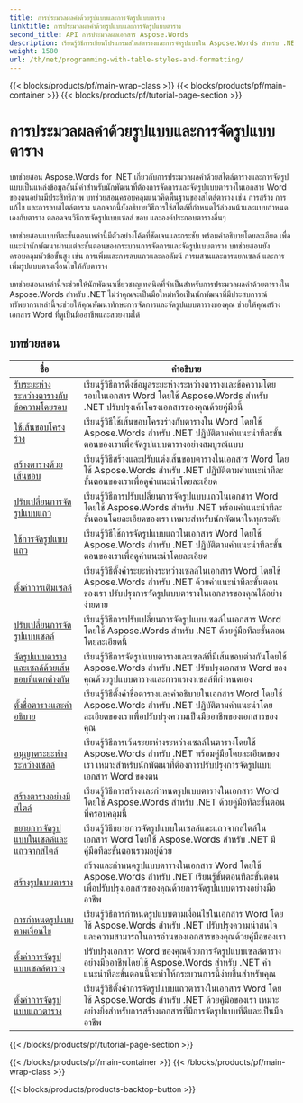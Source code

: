 ```yaml
---
title: การประมวลผลคำด้วยรูปแบบและการจัดรูปแบบตาราง
linktitle: การประมวลผลคำด้วยรูปแบบและการจัดรูปแบบตาราง
second_title: API การประมวลผลเอกสาร Aspose.Words
description: เรียนรู้วิธีการเขียนโปรแกรมสไตล์ตารางและการจัดรูปแบบใน Aspose.Words สำหรับ .NET เรียนรู้วิธีใช้สไตล์ที่กำหนดไว้ล่วงหน้า ปรับแต่งการจัดรูปแบบเซลล์ ขอบ และอื่นๆ ด้วยบทช่วยสอนทีละขั้นตอนและโค้ดตัวอย่างใน C#
weight: 1580
url: /th/net/programming-with-table-styles-and-formatting/
---
```


{{< blocks/products/pf/main-wrap-class >}}
{{< blocks/products/pf/main-container >}}
{{< blocks/products/pf/tutorial-page-section >}}

# การประมวลผลคำด้วยรูปแบบและการจัดรูปแบบตาราง

บทช่วยสอน Aspose.Words for .NET เกี่ยวกับการประมวลผลคำด้วยสไตล์ตารางและการจัดรูปแบบเป็นแหล่งข้อมูลอันมีค่าสำหรับนักพัฒนาที่ต้องการจัดการและจัดรูปแบบตารางในเอกสาร Word ของตนอย่างมีประสิทธิภาพ บทช่วยสอนครอบคลุมแนวคิดพื้นฐานของสไตล์ตาราง เช่น การสร้าง การแก้ไข และการลบสไตล์ตาราง นอกจากนี้ยังอธิบายวิธีการใช้สไตล์ที่กำหนดไว้ล่วงหน้าและแบบกำหนดเองกับตาราง ตลอดจนวิธีการจัดรูปแบบเซลล์ ขอบ และองค์ประกอบตารางอื่นๆ

บทช่วยสอนแบบทีละขั้นตอนเหล่านี้มีตัวอย่างโค้ดที่ชัดเจนและกระชับ พร้อมคำอธิบายโดยละเอียด เพื่อแนะนำนักพัฒนาผ่านแต่ละขั้นตอนของกระบวนการจัดการและจัดรูปแบบตาราง บทช่วยสอนยังครอบคลุมหัวข้อขั้นสูง เช่น การเพิ่มและการลบแถวและคอลัมน์ การผสานและการแยกเซลล์ และการเพิ่มรูปแบบตามเงื่อนไขให้กับตาราง

บทช่วยสอนเหล่านี้จะช่วยให้นักพัฒนาเชี่ยวชาญเทคนิคที่จำเป็นสำหรับการประมวลผลคำด้วยตารางใน Aspose.Words สำหรับ .NET ไม่ว่าคุณจะเป็นมือใหม่หรือเป็นนักพัฒนาที่มีประสบการณ์ ทรัพยากรเหล่านี้จะช่วยให้คุณพัฒนาทักษะการจัดการและจัดรูปแบบตารางของคุณ ช่วยให้คุณสร้างเอกสาร Word ที่ดูเป็นมืออาชีพและสวยงามได้

 ## บทช่วยสอน
| ชื่อ | คำอธิบาย |
| --- | --- |
| [รับระยะห่างระหว่างตารางกับข้อความโดยรอบ](./get-distance-between-table-surrounding-text/) | เรียนรู้วิธีการดึงข้อมูลระยะห่างระหว่างตารางและข้อความโดยรอบในเอกสาร Word โดยใช้ Aspose.Words สำหรับ .NET ปรับปรุงเค้าโครงเอกสารของคุณด้วยคู่มือนี้ |
| [ใช้เส้นขอบโครงร่าง](./apply-outline-border/) | เรียนรู้วิธีใช้เส้นขอบโครงร่างกับตารางใน Word โดยใช้ Aspose.Words สำหรับ .NET ปฏิบัติตามคำแนะนำทีละขั้นตอนของเราเพื่อจัดรูปแบบตารางอย่างสมบูรณ์แบบ |
| [สร้างตารางด้วยเส้นขอบ](./build-table-with-borders/) | เรียนรู้วิธีสร้างและปรับแต่งเส้นขอบตารางในเอกสาร Word โดยใช้ Aspose.Words สำหรับ .NET ปฏิบัติตามคำแนะนำทีละขั้นตอนของเราเพื่อดูคำแนะนำโดยละเอียด |
| [ปรับเปลี่ยนการจัดรูปแบบแถว](./modify-row-formatting/) | เรียนรู้วิธีการปรับเปลี่ยนการจัดรูปแบบแถวในเอกสาร Word โดยใช้ Aspose.Words สำหรับ .NET พร้อมคำแนะนำทีละขั้นตอนโดยละเอียดของเรา เหมาะสำหรับนักพัฒนาในทุกระดับ |
| [ใช้การจัดรูปแบบแถว](./apply-row-formatting/) | เรียนรู้วิธีใช้การจัดรูปแบบแถวในเอกสาร Word โดยใช้ Aspose.Words สำหรับ .NET ปฏิบัติตามคำแนะนำทีละขั้นตอนของเราเพื่อดูคำแนะนำโดยละเอียด |
| [ตั้งค่าการเติมเซลล์](./set-cell-padding/) | เรียนรู้วิธีตั้งค่าระยะห่างระหว่างเซลล์ในเอกสาร Word โดยใช้ Aspose.Words สำหรับ .NET ด้วยคำแนะนำทีละขั้นตอนของเรา ปรับปรุงการจัดรูปแบบตารางในเอกสารของคุณได้อย่างง่ายดาย |
| [ปรับเปลี่ยนการจัดรูปแบบเซลล์](./modify-cell-formatting/) | เรียนรู้วิธีการปรับเปลี่ยนการจัดรูปแบบเซลล์ในเอกสาร Word โดยใช้ Aspose.Words สำหรับ .NET ด้วยคู่มือทีละขั้นตอนโดยละเอียดนี้ |
| [จัดรูปแบบตารางและเซลล์ด้วยเส้นขอบที่แตกต่างกัน](./format-table-and-cell-with-different-borders/) | เรียนรู้วิธีการจัดรูปแบบตารางและเซลล์ที่มีเส้นขอบต่างกันโดยใช้ Aspose.Words สำหรับ .NET ปรับปรุงเอกสาร Word ของคุณด้วยรูปแบบตารางและการแรเงาเซลล์ที่กำหนดเอง |
| [ตั้งชื่อตารางและคำอธิบาย](./set-table-title-and-description/) | เรียนรู้วิธีตั้งค่าชื่อตารางและคำอธิบายในเอกสาร Word โดยใช้ Aspose.Words สำหรับ .NET ปฏิบัติตามคำแนะนำโดยละเอียดของเราเพื่อปรับปรุงความเป็นมืออาชีพของเอกสารของคุณ |
| [อนุญาตระยะห่างระหว่างเซลล์](./allow-cell-spacing/) | เรียนรู้วิธีการเว้นระยะห่างระหว่างเซลล์ในตารางโดยใช้ Aspose.Words สำหรับ .NET พร้อมคู่มือโดยละเอียดของเรา เหมาะสำหรับนักพัฒนาที่ต้องการปรับปรุงการจัดรูปแบบเอกสาร Word ของตน |
| [สร้างตารางอย่างมีสไตล์](./build-table-with-style/) | เรียนรู้วิธีการสร้างและกำหนดรูปแบบตารางในเอกสาร Word โดยใช้ Aspose.Words สำหรับ .NET ด้วยคู่มือทีละขั้นตอนที่ครอบคลุมนี้ |
| [ขยายการจัดรูปแบบในเซลล์และแถวจากสไตล์](./expand-formatting-on-cells-and-row-from-style/) | เรียนรู้วิธีขยายการจัดรูปแบบในเซลล์และแถวจากสไตล์ในเอกสาร Word โดยใช้ Aspose.Words สำหรับ .NET มีคู่มือทีละขั้นตอนรวมอยู่ด้วย |
| [สร้างรูปแบบตาราง](./create-table-style/) | สร้างและกำหนดรูปแบบตารางในเอกสาร Word โดยใช้ Aspose.Words สำหรับ .NET เรียนรู้ขั้นตอนทีละขั้นตอนเพื่อปรับปรุงเอกสารของคุณด้วยการจัดรูปแบบตารางอย่างมืออาชีพ |
| [การกำหนดรูปแบบตามเงื่อนไข](./define-conditional-formatting/) | เรียนรู้วิธีการกำหนดรูปแบบตามเงื่อนไขในเอกสาร Word โดยใช้ Aspose.Words สำหรับ .NET ปรับปรุงความน่าสนใจและความสามารถในการอ่านของเอกสารของคุณด้วยคู่มือของเรา |
| [ตั้งค่าการจัดรูปแบบเซลล์ตาราง](./set-table-cell-formatting/) | ปรับปรุงเอกสาร Word ของคุณด้วยการจัดรูปแบบเซลล์ตารางอย่างมืออาชีพโดยใช้ Aspose.Words สำหรับ .NET คำแนะนำทีละขั้นตอนนี้จะทำให้กระบวนการนี้ง่ายขึ้นสำหรับคุณ |
| [ตั้งค่าการจัดรูปแบบแถวตาราง](./set-table-row-formatting/) | เรียนรู้วิธีตั้งค่าการจัดรูปแบบแถวตารางในเอกสาร Word โดยใช้ Aspose.Words สำหรับ .NET ด้วยคู่มือของเรา เหมาะอย่างยิ่งสำหรับการสร้างเอกสารที่มีการจัดรูปแบบที่ดีและเป็นมืออาชีพ |
{{< /blocks/products/pf/tutorial-page-section >}}

{{< /blocks/products/pf/main-container >}}
{{< /blocks/products/pf/main-wrap-class >}}

{{< blocks/products/products-backtop-button >}}
